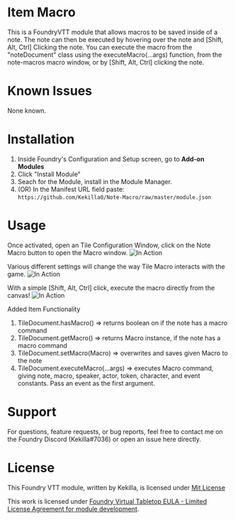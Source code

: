 # Item Macro

This is a FoundryVTT module that allows macros to be saved inside of a note. The note can then be executed by hovering over the note and [Shift, Alt, Ctrl] Clicking the note.
You can execute the macro from the "noteDocument" class using the executeMacro(...args) function, from the note-macros macro window, or by [Shift, Alt, Ctrl] clicking the note.

# Known Issues

None known.

# Installation

1. Inside Foundry's Configuration and Setup screen, go to **Add-on Modules**
2. Click "Install Module"
3. Seach for the Module, install in the Module Manager.
4. (OR) In the Manifest URL field paste: `https://github.com/Kekilla0/Note-Macro/raw/master/module.json`

# Usage

Once activated, open an Tile Configuration Window, click on the Note Macro button to open the Macro window.
![In Action](https://i.gyazo.com/82482f226e3262808701a9bcad5557ac.gif)

Various different settings will change the way Tile Macro interacts with the game.
![In Action](https://i.gyazo.com/6244808d730b93a0b8a38a510820c6ba.png)

With a simple [Shift, Alt, Ctrl] click, execute the macro directly from the canvas!
![In Action](https://i.gyazo.com/46414ca582561ac56113d78007e36645.gif)

Added Item Functionality

1. TileDocument.hasMacro() => returns boolean on if the note has a macro command
2. TileDocument.getMacro() => returns Macro instance, if the note has a macro command
3. TileDocument.setMacro(Macro) => overwrites and saves given Macro to the note
4. TileDocument.executeMacro(...args) => executes Macro command, giving note, macro, speaker, actor, token, character, and event constants. Pass an event as the first argument.

# Support

For questions, feature requests, or bug reports, feel free to contact me on the Foundry Discord (Kekilla#7036) or open an issue here directly.

# License

This Foundry VTT module, written by Kekilla, is licensed under [Mit License](https://github.com/Kekilla0/Note-Macro/blob/main/LICENSE)

This work is licensed under [Foundry Virtual Tabletop EULA - Limited License Agreement for module development](https://foundryvtt.com/article/license/).
